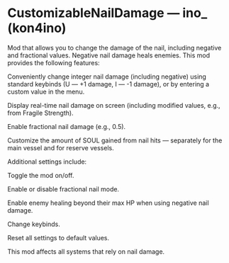 # CustomizableNailDamage — ino_ (kon4ino)

Mod that allows you to change the damage of the nail, including negative and fractional values. Negative nail damage heals enemies.
This mod provides the following features:

Conveniently change integer nail damage (including negative) using standard keybinds (U — +1 damage, I — -1 damage), or by entering a custom value in the menu.

Display real-time nail damage on screen (including modified values, e.g., from Fragile Strength).

Enable fractional nail damage (e.g., 0.5).

Customize the amount of SOUL gained from nail hits — separately for the main vessel and for reserve vessels.


Additional settings include:

Toggle the mod on/off.

Enable or disable fractional nail mode.

Enable enemy healing beyond their max HP when using negative nail damage.

Change keybinds.

Reset all settings to default values.


This mod affects all systems that rely on nail damage.

